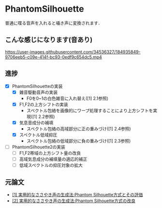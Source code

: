 # PhantomSilhouette

普通に喋る音声を入れると囁き声に変換されます．

## こんな感じになります(音あり)
https://user-images.githubusercontent.com/34536327/184935849-9706eeb5-c09e-414f-bc93-0edf9c654dc5.mp4

## 進捗
- [x] PhantomSilhouetteの実装
  - [x] 雑音駆動音声の実装
    - F0を0~1の白色雑音に入れ替え([1] 2.1参照)
  - [x] F1,F2の上方シフトの実装
    - スペクトル包絡を画像的にワープ処理することにより上方シフトを実現([1] 2.2参照)
  - [x] 気息音成分の補填
    - スペクトル包絡の高域部分に正の重みづけ([1] 2.4参照)
  - [x] スペクトル低域抑圧
    - スペクトル包絡の低域部分に負の重みづけ([1] 2.3参照)
- [ ] PhantomSilhouette2の実装
  - [ ] F1,F2帯域の上方シフト量の改良
  - [ ] 高域気息成分の補填量の適応的補正
  - [ ] 低域スペクトルの抑圧対象の拡大
## 元論文
- [[1] 実用的なささやき声の生成法:Phantom Silhouette方式とその評価](https://jglobal.jst.go.jp/detail?JGLOBAL_ID=201902255241782790)
- [[2] 実用的なささやき声の生成法:Phantom Silhouette方式の改良](https://jglobal.jst.go.jp/detail?JGLOBAL_ID=202002252470550660)
